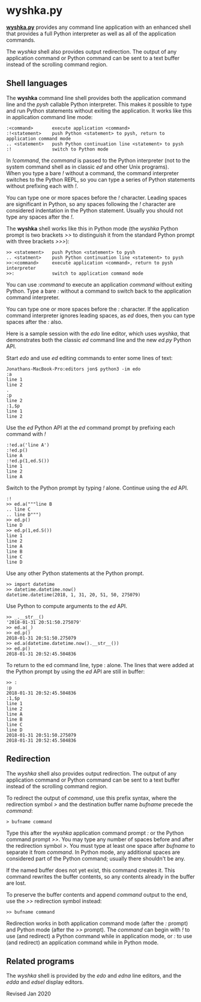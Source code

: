 
wyshka.py
=========

**[wyshka.py](wyshka.py)** provides any command line application with an 
enhanced shell that provides a full Python interpreter as well as all of the
application commands.

The *wyshka* shell also provides output redirection.  The output of any
application command or Python command can be sent to a text buffer instead of
the scrolling command region.

## Shell languages ##

The **wyshka** command line shell provides both the application command line
and the *pysh* callable Python interpreter.  This makes it possible to
type and run Python statements without exiting the application.
It works like this in application command line mode:

    :<command>       execute application <command>
    :!<statement>    push Python <statement> to pysh, return to application command mode
    .. <statement>   push Python continuation line <statement> to pysh
    :!               switch to Python mode

In *!command*, the *command* is passed to the Python
interpreter (not to the system command shell as in classic *ed* and
other Unix programs).  
When you type a bare *!* without a command, the command interpreter switches
to the Python REPL, so you can type a series of Python statements without
prefixing each with *!*.

You can type one or more spaces before the *!* character.  Leading
spaces are significant in Python, so any spaces following the *!*
character are considered indentation in the Python statement. 
Usually you should not type any spaces after the *!*.

The **wyshka** shell works like this in Python mode
(the *wyshka* Python prompt is two brackets *>>* to distinguish
it from the standard Python prompt with three brackets *>>>*):

    >> <statement>   push Python <statement> to pysh
    .. <statment>    push Python continuation line <statement> to pysh
    >>:<command>     execute application <command>, return to pysh interpreter
    >>:              switch to application command mode

You can use *:command* to execute an application *command* without exiting
Python.  Type a bare *:*  without a command to switch back to the application
command interpreter.

You can type one or more spaces before the *:* character.  If the application
command interpreter ignores leading spaces, as *ed* does, then you can type
spaces after the *:* also.

Here is a sample session with the *edo* line editor,
which uses *wyshka*, that demonstrates both
the classic *ed* command line and the new *ed.py* Python API.

Start *edo* and use *ed* editing commands to enter some lines of text:

    Jonathans-MacBook-Pro:editors jon$ python3 -im edo
    :a
    line 1
    line 2
    .
    :p
    line 2
    :1,$p
    line 1
    line 2

Use the *ed* Python API at the *ed* command prompt by prefixing each command with *!*

    :!ed.a('line A')
    :!ed.p()
    line A
    :!ed.p(1,ed.S())
    line 1
    line 2
    line A

Switch to the Python prompt by typing *!* alone.  Continue using the *ed* API.

    :!
    >> ed.a("""line B
    .. line C
    .. line D""")
    >> ed.p()
    line D
    >> ed.p(1,ed.S())
    line 1
    line 2
    line A
    line B
    line C
    line D

Use any other Python statements at the Python prompt.

    >> import datetime
    >> datetime.datetime.now()
    datetime.datetime(2018, 1, 31, 20, 51, 50, 275079)

Use Python to compute arguments to the *ed* API.

    >> _.__str__()
    '2018-01-31 20:51:50.275079'
    >> ed.a(_)
    >> ed.p()
    2018-01-31 20:51:50.275079
    >> ed.a(datetime.datetime.now().__str__())
    >> ed.p()
    2018-01-31 20:52:45.504836

To return to the ed command line, type : alone.  The lines that were
added at the Python prompt by using the *ed* API are still in buffer:

    >> :
    :p
    2018-01-31 20:52:45.504836
    :1,$p
    line 1
    line 2
    line A
    line B
    line C
    line D
    2018-01-31 20:51:50.275079
    2018-01-31 20:52:45.504836

## Redirection ##

The *wyshka* shell also provides output redirection.  The output of any
application command or Python command can be sent to a text buffer instead of
the scrolling command region.

To redirect the output of *command*, use this prefix syntax, where the 
redirection symbol *>* and the  destination buffer name *bufname* precede 
the *command*:

    > bufname command

Type this after the *wyshka* application command prompt *:*
or the Python command prompt *>>*.  You may type any number of spaces 
before and after the redirection symbol *>*.  You must type at least
one space after *bufname* to separate it from *command*.  In Python mode,
any additional spaces are considered part of the Python command; usually there
shouldn't be any.

If the named buffer does not yet exist, this command creates it.  This
command rewrites the buffer contents, so any contents already in the buffer
are lost.  

To preserve the buffer contents and append *command* output
to the end, use the *>>* redirection symbol instead:
 
    >> bufname command

Redirection works in both application command mode (after the *:* prompt) and 
Python mode (after the *>>* prompt).
The *command* can begin with *!* to use (and redirect) a Python command
while in application mode, or *:* to use (and redirect) an application
command while in Python mode.

## Related programs ##

The *wyshka* shell is provided by the *edo* and *edna* line editors,
and the *edda* and *edsel* display editors.

Revised Jan 2020

